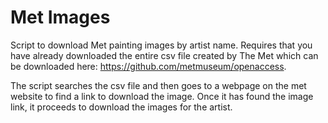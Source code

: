 # Met Images

Script to download Met painting images by artist name. Requires that you have already downloaded the entire csv file created by The Met which can be downloaded here: https://github.com/metmuseum/openaccess.

The script searches the csv file and then goes to a webpage on the met website to find a link to download the image. Once it has found the image link, it proceeds to download the images for the artist.

